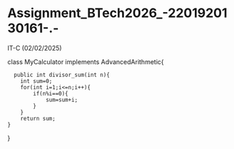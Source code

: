 # Assignment_BTech2026_-2201920130161-.-
IT-C (02/02/2025)

class MyCalculator implements AdvancedArithmetic{
    
      public int divisor_sum(int n){
        int sum=0;
        for(int i=1;i<=n;i++){
            if(n%i==0){
                sum=sum+i;
            }
        }
        return sum;
    }
}
